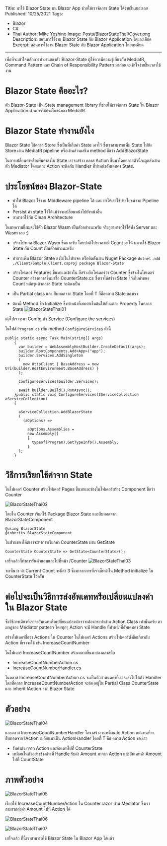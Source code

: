 ﻿Title: มาใช้ Blazor State บน Blazor App ช่วยให้เราจัดการ State ได้ง่ายขึ้นเยอะเลย
Published: 10/25/2021
Tags: 
  - Blazor
  - C#
  - Thai
Author: Mike Yoshino
Image: Posts/BlazorStateThai/Cover.png
Description: สอนการใช้งาน Blazor State กับ Blazor Application โดยละเอียด
Excerpt: สอนการใช้งาน Blazor State กับ Blazor Application โดยละเอียด
---

เพื่อที่จะเข้าใจหลักการทำงานของตัว Blazor-State ผู้ใช้ควรมีความรู้เกี่ยวกับ MediatR, Command Pattern และ Chain of Responsibility Pattern มาก่อนจะเข้าใจง่ายขึ้นเวลาใช้งาน


# Blazor State คืออะไร?


ตัว Blazor-State เป็น State management library ที่ช่วยให้เราจัดการ State ใน Blazor Application ผ่านการใช้ประโยชน์ของ MediatR.

# Blazor State ทำงานยังไง


Blazor State ใช้คลาส Store ซึ่งเป็นที่เก็บค่า State เอาไว้ ซึ่งเราสามารถเพิ่ม State ไปยัง Store ผ่าน MediatR pipeline หรือผ่านส่วนเสริม method ชื่อว่า AddBlazorState

ในการเปลี่ยนค่าหรือเพิ่มค่าลงใน State เราจะสร้าง คลาส Action ขึ้นมาโดยคลาสตัวนี้จะถูกส่งผ่านตัว Mediator โดยแต่ละ Action จะติดกับ Handler ที่ทำหน้าอัพเดทค่า State.

# ประโยชน์ของ Blazor-State


-   ทำให้ Blazor ใช้งาน Middleware pipeline ได้ และ ทำให้เราใช้ประโยชน์จาก Pipeline ได้
-   Persist ค่า state ไว้ได้แม้ว่าจะเปลี่ยนหน้าไปยังหน้าอื่น
-   สามารถใช้กับ Clean Architecture

ในบทความนี้ผมจะใช้ตัว Blazor Wasm เป็นตัวอย่างนะครับ จริงๆสามารถใช้ได้ทั้ง Server และ Wasm เลย :)

 * สร้างโปรเจค Blazor Wasm ขึ้นมาครับ โดยปกติโปรเจคจะมี Count มาให้ ผมจะใช้ Blazor State กับ Count เป็นตัวอย่างนะครับ
 * ทำการเพิ่ม Blazor State ลงไปในโปรเจค หรือติดตั้งผ่าน Nuget Package `dotnet add ./Client/Sample.Client.csproj package Blazor-State`
 * สร้างโฟเดอร์ Features ขึ้นมาและข้างใน ก็สร้างอีกโฟเดอร์ว่า Counter ซึ่งข้างในโฟเดอร์ Counter สร้างคลาสขึ้นมาชื่อ CounterState.cs ซึ่งเราได้สร้าง State ไว้เก็บค่าของ Count หลักๆเเล้วคลาส State จะต้องเป็น

* เป็น Partial class และ สืบทอดจาก State<T> โดยที่ T ก็คือคลาส State ของเรา
* ต้องมี Method ชื่อ Initialize ซึ่งทำหน้าที่เชทค่าเริ่มต้นให้กับแต่ละ Property ในคลาส State
![BlazorStateThai01](/images/Posts/BlazorStateThai/BlazorStateThai01.png)

ต่อไปเราจะมา Config ตัว Service (Configure the services)

ในไฟล์ ```Program.cs``` เพิ่ม method ```ConfigureServices``` ดังนี้

```
public static async Task Main(string[] args)
    {
      var builder = WebAssemblyHostBuilder.CreateDefault(args);
      builder.RootComponents.Add<App>("app");
      builder.Services.AddSingleton
      (
        new HttpClient { BaseAddress = new Uri(builder.HostEnvironment.BaseAddress) }
      );

      ConfigureServices(builder.Services);

      await builder.Build().RunAsync();
    }public static void ConfigureServices(IServiceCollection aServiceCollection)
    {

      aServiceCollection.AddBlazorState
      (
        (aOptions) =>

          aOptions.Assemblies =
          new Assembly[]
          {
            typeof(Program).GetTypeInfo().Assembly,
          }
      );
    }
```

# วิธีการเรียกใช้ค่าจาก State


ในโฟเดอร์ Counter สร้างโฟเดอร์ Pages ขึ้นมาและข้างในโฟเดอร์สร้าง Component ชื่อว่า Counter

![BlazorStateThai02](/images/Posts/BlazorStateThai/BlazorStateThai02.png)

โดยใน Counter เรียกใช้ Package Blazor State และสืบทอดจาก BlazorStateComponent
```
@using BlazorState
@inherits BlazorStateComponent
```
ในส่วนของโค๊ตเราจะทำการเรียกค่า CounterState ผ่าน GetState<CounterState>

```
CounterState CounterState => GetState<CounterState>();
```

เสร็จเเล้วก็ทำการรันตัวแอพและไปที่หน้า /Counter
![BlazorStateThai03](/images/Posts/BlazorStateThai/BlazorStateThai03.png)

จะเห็นว่า ค่า Current Count จะมีค่า 3 ซึ่งมาจากการที่เราเช็ทค่าใน Method initialize ใน CounterState ไว้ครับ


# ต่อไปจะเป็นวิธีการส่งอัพเดทหรือเปลี่ยนแปลงค่าใน Blazor State


ซึ่งวิธีการเดียวที่เราจะอัพเดทหรือเปลี่ยนแปลงค่าเราจะต้องกระทำผ่าน Action Class เท่านั้นครับ ตามกฏของ Mediator pattern โดยทุกๆ Action จะมี Handle ที่ทำหน้าที่อัพเดทค่า State

สร้างโฟเดอร์ชื่อว่า Actions ใน Counter ในโฟเดอร์ Actions สร้างโฟเดอร์ตั้งชื่อเกี่ยวกับ Action ที่เราจะใช้ เช่น IncreaseCountNumber

ในโฟเดอร์ IncreaseCountNumber สร้างคลาสขึ้นมาสองคลาสคือ
* IncreaseCountNumberAction.cs
* IncreaseCountNumberHandler.cs

ในคลาส IncreaseCountNumberAction.cs จะเป็นตัวกำหนดค่าที่เราจะส่งไปให้ตัว Handler โดยที่คลาส IncreaseCountNumberAction จะต้องอยู่ใน Partial Class CounterState และ inherit IAction จาก Blazor State

# ตัวอย่าง


![BlazorStateThai04](/images/Posts/BlazorStateThai/BlazorStateThai04.png)

และคลาส IncreaseCountNumberHandler โครงสร้างจะเหมือนกับ Action แต่แทนที่จะสืบทอดจาก IAction เปลี่ยนมาเป็น ActionHandler<T> โดยที่ T คือ คลาส Action ของเรา
 * รับค่าต่างๆจาก Action และอัพเดทไปที่ CounterState
 * เหมือนในตัวอย่างข้างล่างที่ Handle รับค่า Amount มาจาก Action และอัพเดทค่า Amount ไปที่ CountState

# ภาพตัวอย่าง


![BlazorStateThai05](/images/Posts/BlazorStateThai/BlazorStateThai05.png)

เรียกใช้ IncreaseCountNumberAction ใน Counter.razor ผ่าน Mediator ซึ่งเราสามารถส่งค่า Amount ไปที่ Action ได้

![BlazorStateThai06](/images/Posts/BlazorStateThai/BlazorStateThai06.png)

![BlazorStateThai07](/images/Posts/BlazorStateThai/BlazorStateThai07.gif)

เสร็จเเล้ว ที่นี้เราสามารถใช้ Blazor State ใน Blazor App ได้เเล้ว

